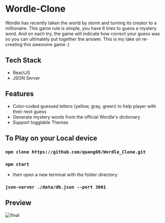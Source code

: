 # Wordle-Clone
Wordle has recently taken the world by storm and turning its creator to a millionaire. This game rule is simple, you have 6 tries to guess a mystery word. And on each try, the game will indicate how correct your guess was so you can ultimately put together the answer. This is my take on re-creating this awesome game :)

## Tech Stack
- ReactJS
- JSON Server

## Features
- Color-coded guessed letters (yellow, gray, green) to help player with their next guess
- Generate mystery words from the official Wordle's dictionary
- Support togglable Themes

## To Play on your Local device

### `npm clone https://github.com/quang08/Wordle_Clone.git`

### `npm start`
- then open a new terminal with the folder directory:

### `json-server ./data/db.json --port 3001`

## Preview
![final](https://user-images.githubusercontent.com/84165564/209533806-c652407f-d39e-4922-8234-b37df40f4d9e.JPEG)
